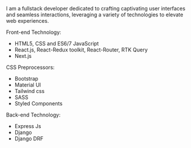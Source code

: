I am a fullstack developer dedicated to crafting captivating user interfaces and seamless interactions, leveraging a variety of technologies to elevate web experiences.

Front-end Technology: 

- HTML5, CSS and ES6/7 JavaScript
- React.js, React-Redux toolkit, React-Router, RTK Query
- Next.js

CSS Preprocessors: 

- Bootstrap
- Material UI
- Tailwind css
- SASS
- Styled Components

Back-end Technology: 

- Express Js
- Django
- Django DRF
  

